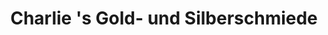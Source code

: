 ---
title: "Charlie 's Gold- und Silberschmiede"
url: /neustadt-in-holstein/charlie-s-gold-und-silberschmiede/
shop: Schmuck
---